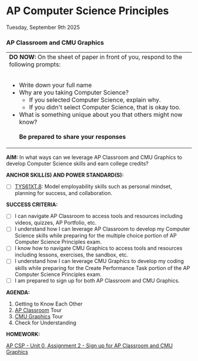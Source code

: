 # AP Computer Science Principles
Tuesday, September 9th 2025

### AP Classroom and CMU Graphics

<table>
  <tr>
    <td><b>DO NOW:</b> On the sheet of paper in front of you, respond to the following prompts:<br><br>
    <ul>
      <li> Write down your full name</li>
      <li> Why are you taking Computer Science?
        <ul>
          <li>If you selected Computer Science, explain why.</li>
          <li>If you didn't select Computer Science, that is okay too.</li>
        </ul>
      </li>
      <li> What is something unique about you that others might now know?</li
    </ul>
    <br><b>Be prepared to share your responses</b>
  </tr>
</table>

**AIM:** In what ways can we leverage AP Classroom and CMU Graphics to develop Computer Science skills and earn college credits?

**ANCHOR SKILL(S) AND POWER STANDARD(S):** 

 - [ ] <ins>TYS61XT.8</ins>: Model employability skills such as personal mindset, planning for success, and collaboration.

**SUCCESS CRITERIA:**
- [ ] I can navigate AP Classroom to access tools and resources including videos, quizzes, AP Portfolio, etc.
- [ ] I understand how I can leverage AP Classroom to develop my Computer Science skills while preparing for the multiple choice portion of AP Computer Science Principles exam.
- [ ] I know how to navigate CMU Graphics to access tools and resources including lessons, exercises, the sandbox, etc.
- [ ] I understand how I can leverage CMU Graphics to develop my coding skills while preparing for the Create Performance Task portion of the AP Computer Science Principles exam.
- [ ] I am prepared to sign up for both AP Classroom and CMU Graphics.

**AGENDA:**

1. Getting to Know Each Other
2. [AP Classroom](https://myap.collegeboard.org/login) Tour
3. [CMU Graphics](https://academy.cs.cmu.edu/) Tour
5. Check for Understanding

**HOMEWORK:** 

[AP CSP - Unit 0, Assignment 2 - Sign up for AP Classroom and CMU Graphics](https://github.com/MrJSwotinsky/AP_Computer_Science_Principles_2025_2026/blob/main/Unit_0_Intro_to_AP_Computer_Science_Principles/Assignments/Assignment_02_Sign_up_for_AP_Classroom_and_CMU_Graphics.md)
